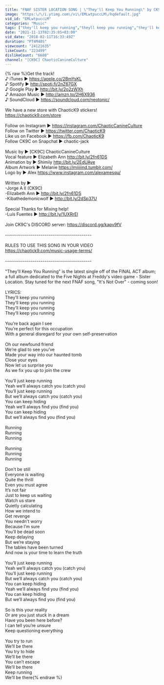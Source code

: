 ```yaml
---
title: "FNAF SISTER LOCATION SONG | \"They'll Keep You Running\" by CK9C [Official SFM]"
image: "https:\/\/i.ytimg.com\/vi\/EMLwtpuccLM\/hqdefault.jpg"
vid_id: "EMLwtpuccLM"
categories: "Music"
tags: ["they'll keep you running","theyll keep you running","they'll keep you running fnaf song"]
date: "2021-11-13T02:35:05+03:00"
vid_date: "2018-02-11T16:33:49Z"
duration: "PT4M40S"
viewcount: "24121635"
likeCount: "223499"
dislikeCount: "6680"
channel: "[CK9C] ChaoticCanineCulture"
---
```

{% raw %}Get the track!<br />♪ iTunes ▶ <a rel="nofollow" target="blank" href="https://apple.co/2BmYsKL">https://apple.co/2BmYsKL</a><br />♪ Spotify ▶ <a rel="nofollow" target="blank" href="http://spoti.fi/2nZ67GX">http://spoti.fi/2nZ67GX</a><br />♪ Google Play ▶ <a rel="nofollow" target="blank" href="http://bit.ly/2o2zWXh">http://bit.ly/2o2zWXh</a><br />♪ Amazon Music ▶ <a rel="nofollow" target="blank" href="http://amzn.to/2H6X936">http://amzn.to/2H6X936</a><br />♪ SoundCloud  ▶ <a rel="nofollow" target="blank" href="https://soundcloud.com/neotonic/">https://soundcloud.com/neotonic/</a><br /><br />We have a new store with ChaoticK9 stickers!<br /><a rel="nofollow" target="blank" href="https://chaotick9.com/store">https://chaotick9.com/store</a><br /><br />Follow on Instagram ▶ <a rel="nofollow" target="blank" href="https://instagram.com/ChaoticCanineCulture">https://instagram.com/ChaoticCanineCulture</a> <br />Follow on Twitter ▶ <a rel="nofollow" target="blank" href="https://twitter.com/ChaoticK9">https://twitter.com/ChaoticK9</a><br />Like us on Facebook ▶ <a rel="nofollow" target="blank" href="https://fb.com/ChaoticK9">https://fb.com/ChaoticK9</a><br />Follow CK9C on Snapchat  ▶ chaotic-jack<br /><br />Music by ▶ [CK9C] ChaoticCanineCulture <br />Vocal feature ▶ Elizabeth Ann  <a rel="nofollow" target="blank" href="http://bit.ly/2fn61DS">http://bit.ly/2fn61DS</a><br />Animation by ▶ Shimiiy  <a rel="nofollow" target="blank" href="http://bit.ly/2EdUAye">http://bit.ly/2EdUAye</a><br />Album Artwork ▶ Melanie  <a rel="nofollow" target="blank" href="https://miiiiind.tumblr.com/">https://miiiiind.tumblr.com/</a><br />Logo by ▶ Alex  <a rel="nofollow" target="blank" href="https://www.instagram.com/alexamesqu/">https://www.instagram.com/alexamesqu/</a><br /><br />Written by ▶<br />-Jorge A II (CK9C)<br />-Elizabeth Ann  ▶ <a rel="nofollow" target="blank" href="http://bit.ly/2fn61DS">http://bit.ly/2fn61DS</a><br />-Kibathedemonicwolf ▶ <a rel="nofollow" target="blank" href="http://bit.ly/2dSp37U">http://bit.ly/2dSp37U</a><br /><br />Special Thanks for Mixing help!<br />-Luis Fuentes ▶ <a rel="nofollow" target="blank" href="http://bit.ly/1UXRrEl">http://bit.ly/1UXRrEl</a><br /><br />Join CK9C's DISCORD server: <a rel="nofollow" target="blank" href="https://discord.gg/kapv9fV">https://discord.gg/kapv9fV</a><br /><br />--------------------------------------------<br /><br />RULES TO USE THIS SONG IN YOUR VIDEO<br /><a rel="nofollow" target="blank" href="https://chaotick9.com/music-usage-terms/">https://chaotick9.com/music-usage-terms/</a><br /><br />--------------------------------------------<br /><br />&quot;They'll Keep You Running&quot; is the latest single off of the FINAL ACT album; a full album dedicated to the Five Nights at Freddy's video game - Sister Location. Stay tuned for the next FNAF song, &quot;It's Not Over&quot; - coming soon! <br /><br />LYRICS:<br />They’ll keep you running<br />They’ll keep you running<br />They’ll keep you running<br />They’ll keep you running<br /><br />You’re back again I see<br />You’re perfect for this occupation<br />With a general disregard for your own self-preservation<br /><br />Oh our newfound friend <br />We’re glad to see you’ve<br />Made your way into our haunted tomb<br />Close your eyes <br />Now let us surprise you <br />As we fix you up to join the crew<br /><br />You’ll just keep running<br />Yeah we’ll always catch you (catch you)<br />You’ll just keep running<br />But we’ll always catch you (catch you)<br />You can keep hiding<br />Yeah we’ll always find you (find you)<br />You can keep hiding<br />But we’ll always find you (find you)<br /><br />Running<br />Running<br />Running<br /><br />Running<br />Running<br />Running<br /><br />Don't be still<br />Everyone is waiting<br />Quite the thrill<br />Even you must agree <br />It’s not fair<br />Just to keep us waiting<br />Watch us stare<br />Quietly calculating<br />How we intend to<br />Get revenge<br />You needn't worry<br />Because I’m sure <br />You’ll be dead soon<br />Keep delaying<br />But we’re staying<br />The tables have been turned<br />And now is your time to learn the truth<br /><br />You’ll just keep running<br />Yeah we’ll always catch you (catch you)<br />You’ll just keep running<br />But we’ll always catch you (catch you)<br />You can keep hiding<br />Yeah we’ll always find you (find you)<br />You can keep hiding<br />But we’ll always find you (find you)<br /><br />So is this your reality<br />Or are you just stuck in a dream<br />Have you been here before?<br />I can tell you’re unsure<br />Keep questioning everything<br /><br />You try to run<br />We’ll be there<br />You try to hide<br />We’ll be there<br />You can’t escape<br />We’ll be there<br />Keep running<br />We’ll be there{% endraw %}
